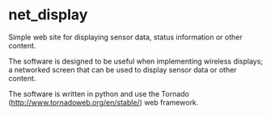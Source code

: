 # net_display
Simple web site for displaying sensor data, status information or other content.

The software is designed to be useful when implementing wireless displays; a networked screen that can be used to display sensor data or other content.

The software is written in python and use the Tornado (http://www.tornadoweb.org/en/stable/) web framework.
